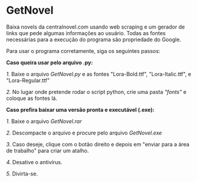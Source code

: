 # GetNovel
Baixa novels da centralnovel.com usando web scraping e um gerador de links que pede algumas informações ao usuário. Todas as fontes necessárias para a execução do programa são propriedade do Google.

Para usar o programa corretamente, siga os seguintes passos:

**Caso queira usar pelo arquivo .py:**

*1.* Baixe o arquivo *GetNovel.py* e as fontes "Lora-Bold.ttf", "Lora-Italic.ttf", e "Lora-Regular.ttf"

*2.* No lugar onde pretende rodar o script python, crie uma pasta *"fonts"* e coloque as fontes lá.

**Caso prefira baixar uma versão pronta e executável (.exe):**

*1.* Baixe o arquivo *GetNovel.rar*

*2.* Descompacte o arquivo e procure pelo arquivo *GetNovel.exe*

*3.* Caso deseje, clique com o botão direito e depois em "enviar para a área de trabalho" para criar um atalho.

*4.* Desative o antivírus.

*5.* Divirta-se.
